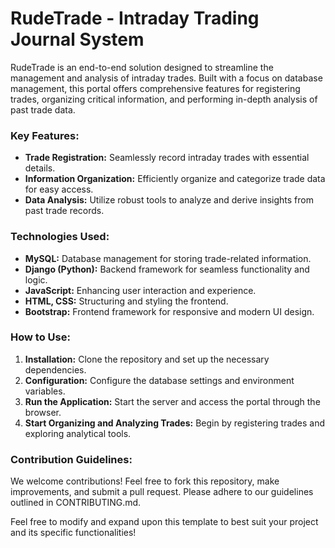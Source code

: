 
# RudeTrade - Intraday Trading Journal System

RudeTrade is an end-to-end solution designed to streamline the management and analysis of intraday trades. Built with a focus on database management, this portal offers comprehensive features for registering trades, organizing critical information, and performing in-depth analysis of past trade data.

### Key Features:
- **Trade Registration:** Seamlessly record intraday trades with essential details.
- **Information Organization:** Efficiently organize and categorize trade data for easy access.
- **Data Analysis:** Utilize robust tools to analyze and derive insights from past trade records.
  
### Technologies Used:
- **MySQL:** Database management for storing trade-related information.
- **Django (Python):** Backend framework for seamless functionality and logic.
- **JavaScript:** Enhancing user interaction and experience.
- **HTML, CSS:** Structuring and styling the frontend.
- **Bootstrap:** Frontend framework for responsive and modern UI design.

### How to Use:
1. **Installation:** Clone the repository and set up the necessary dependencies.
2. **Configuration:** Configure the database settings and environment variables.
3. **Run the Application:** Start the server and access the portal through the browser.
4. **Start Organizing and Analyzing Trades:** Begin by registering trades and exploring analytical tools.

### Contribution Guidelines:
We welcome contributions! Feel free to fork this repository, make improvements, and submit a pull request. Please adhere to our guidelines outlined in CONTRIBUTING.md.


Feel free to modify and expand upon this template to best suit your project and its specific functionalities!
